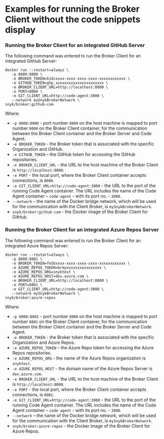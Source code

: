 # Examples for running the Broker Client without the code snippets display

### **Running the Broker Client for an integrated GitHub Server**

The following command was entered to run the Broker Client for an integrated GitHub Server:

```
docker run --restart=always \
   -p 8000:8000 \
   -e BROKER_TOKEN=b1dcxxxx-xxxx-xxxx-xxxx-xxxxxxxxxxxx \
   -e GITHUB_TOKEN=ghp_xxxxxxxxxxxxxxxxxxxxxx \
   -e BROKER_CLIENT_URL=http://localhost:8000 \
   -e PORT=8000 \
   -e GIT_CLIENT_URL=http://code-agent:3000 \
   --network mySnykBrokerNetwork \
snyk/broker:github-com
```

Where:

* `-p 8000:8000` - port number `8000` on the host machine is mapped to port number `8000` on the Broker Client container, for the communication between the Broker Client container and the Broker Server and Code Agent.
* `-e BROKER_TOKEN` - the Broker token that is associated with the specific Organization and GitHub.
* `-e GITHUB_TOKEN` – the GitHub token for accessing the GitHub repositories.
* `-e BROKER_CLIENT_URL` - the URL to the host machine of the Broker Client is `http://localhost:8000`.
* `-e PORT` - the local port, where the Broker Client container accepts connections, is `8000`.
* `-e GIT_CLIENT_URL=http://code-agent:3000` - the URL to the port of the running Code Agent container. The URL includes the name of the Code Agent container – `code-agent` - with its port no. - `3000`.
* `--network` – the name of the Docker bridge network, which will be used for the communication with the Client Broker, is `mySnykBrokerNetwork`.
* `snyk/broker:github-com` - the Docker image of the Broker Client for GitHub.

&#x20;

### **Running the Broker Client for an integrated Azure Repos Server**

The following command was entered to run the Broker Client for an integrated Azure Repos Server:

```
docker run --restart=always \
   -p 8000:8001 \
   -e BROKER_TOKEN=fe5bxxxx-xxxx-xxxx-xxxx-xxxxxxxxxxxx \
   -e AZURE_REPOS_TOKEN=brmyxxxxxxxxxxxxxxxx \
   -e AZURE_REPOS_ORG=snyktest \
   -e AZURE_REPOS_HOST=dev.azure.com \
   -e BROKER_CLIENT_URL=http://localhost:8000 \
   -e PORT=8001 \
   -e GIT_CLIENT_URL=http://code-agent:3000 \
   --network mySnykBrokerNetwork \
snyk/broker:azure-repos
```

Where:

* `-p 8000:8001` - port number `8000` on the host machine is mapped to port number `8001` on the Broker Client container, for the communication between the Broker Client container and the Broker Server and Code Agent.
* `-e BROKER_TOKEN` - the Broker token that is associated with the specific Organization and Azure Repos.
* `-e AZURE_REPOS_TOKEN` – the Azure Repo token for accessing the Azure Repos repositories.
* `-e AZURE_REPOS_ORG` - the name of the Azure Repos organization is `snyktest`.
* `-e AZURE_REPOS_HOST` - the domain name of the Azure Repos Server is `dev.azure.com`.
* `-e BROKER_CLIENT_URL` - the URL to the host machine of the Broker Client is `http://localhost:8000`.
* `-e PORT` - the local port, where the Broker Client container accepts connections, is `8001`.
* `-e GIT_CLIENT_URL=http://code-agent:3000` - the URL to the port of the running Code Agent container. The URL includes the name of the Code Agent container – `code-agent` - with its port no. - `3000`.
* `--network` – the name of the Docker bridge network, which will be used for the communication with the Client Broker, is `mySnykBrokerNetwork`.
* `snyk/broker:azure-repos` - the Docker image of the Broker Client for Azure Repos.

&#x20;
